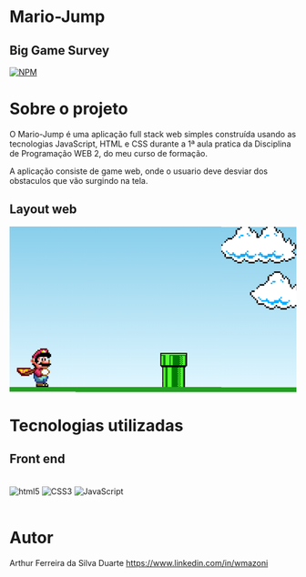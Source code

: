 # Mario-Jump
## Big Game Survey 
[![NPM](https://img.shields.io/npm/l/react)](https://github.com/duarte-arthur21/Mario-Jump/blob/add-license-1/LICENCE) 

# Sobre o projeto

O Mario-Jump é uma aplicação full stack web simples construída usando as tecnologias JavaScript, HTML e CSS durante a 1ª aula pratica da Disciplina de Programação WEB 2,  do meu curso de formação.

A aplicação consiste de game web, onde o usuario deve desviar dos obstaculos que vão surgindo na tela.


## Layout web
![Web 1](https://github.com/duarte-arthur21/Mario-Jump/blob/3f43ee4a8eb6ab639a3c81bd70bbceea4dc5fbaf/assents/mario.png)

# Tecnologias utilizadas
## Front end
<div style="display:inline_block"></br>
    <img align="center" alt="html5" src="https://img.shields.io/badge/HTML5-E34F26?style=for-the-badge&logo=html5&logoColor=white">
    <img align="center" alt="CSS3" src="https://img.shields.io/badge/CSS3-1572B6?style=for-the-badge&logo=css3&logoColor=white">
    <img align="center" alt="JavaScript" src="https://img.shields.io/badge/JavaScript-323330?style=for-the-badge&logo=javascript&logoColor=F7DF1E">
</div></br>

# Autor

Arthur Ferreira da Silva Duarte
https://www.linkedin.com/in/wmazoni

